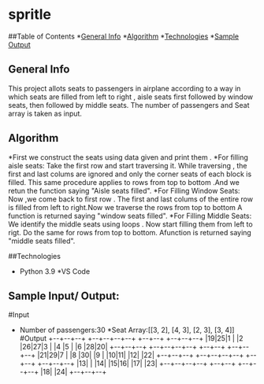 # spritle
##Table of Contents
*[General Info](#general-info)
*[Algorithm](#algorithm)
*[Technologies](#technologies)
*[Sample Output](sample-output)

## General Info
This project allots seats to passengers in airplane according to a way in which seats are filled from left to right , aisle seats first followed by window seats, then followed by middle seats.
The number of passengers and Seat array is taken as input.

## Algorithm
*First we construct the seats using data given and print them .
*For filling aisle seats:
     Take the first row and start traversing it.
     While traversing , the first and last colums are ignored and only the corner seats of each block is filled.
     This same procedure applies to rows from top to bottom .And we retun the function saying "Aisle seats filled".
*For Filling Window Seats:
     Now ,we come back to first row .
     The first and last colums of the entire row is filled from left to right.Now we traverse the rows from top to bottom 
     A function is returned saying "window seats filled".
*For Filling Middle Seats:
     We identify the middle seats using loops .
     Now start filling them from left to rigt.
     Do the same for rows from top to bottom. Afunction is returned saying "middle seats filled".
     
##Technologies
* Python 3.9
*VS Code

## Sample Input/ Output:
#Input
* Number of passengers:30
*Seat Array:[[3, 2], [4, 3], [2, 3], [3, 4]]
#Output
+--+--+--+    +--+--+--+--+    +--+--+    +--+--+--+
|19|25|1 |    |2 |26|27|3 |    |4 |5 |    |6 |28|20|
+--+--+--+    +--+--+--+--+    +--+--+    +--+--+--+
|21|29|7 |    |8 |30|  |9 |    |10|11|    |12|  |22|
+--+--+--+    +--+--+--+--+    +--+--+    +--+--+--+
              |13|  |  |14|    |15|16|    |17|  |23|
              +--+--+--+--+    +--+--+    +--+--+--+
                                          |18|  |24|
                                          +--+--+--+
